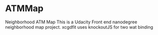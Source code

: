 # ATMMap
Neighborhood ATM Map
This is a Udacity Front end nanodegree neighborhood map project.
xcgdfit uses knockoutJS for two wat binding
